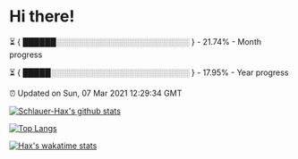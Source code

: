 # Hi there!

⏳ { ██████░░░░░░░░░░░░░░░░░░░░░░░░ } - 21.74% - Month progress

⏳ { █████░░░░░░░░░░░░░░░░░░░░░░░░░ } - 17.95% - Year progress

⏰ Updated on Sun, 07 Mar 2021 12:29:34 GMT


[![Schlauer-Hax's github stats](https://github-readme-stats.vercel.app/api?username=Schlauer-Hax&show_icons=true&theme=dark&count_private=true)](https://github.com/Schlauer-Hax)


[![Top Langs](https://github-readme-stats.vercel.app/api/top-langs/?username=Schlauer-Hax&layout=compact&theme=dark)](https://github.com/Schlauer-Hax?tab=repositories)


[![Hax's wakatime stats](https://github-readme-stats.vercel.app/api/wakatime?username=Hax&theme=dark)](https://wakatime.com/@Hax)

